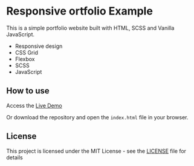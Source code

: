 # Responsive ortfolio Example

This is a simple portfolio website built with HTML, SCSS and Vanilla JavaScript.
- Responsive design
- CSS Grid
- Flexbox
- SCSS
- JavaScript

## How to use

Access the [Live Demo](https://adrilasar.github.io/Vanilla-Portfolio)

Or download the repository and open the `index.html` file in your browser.

## License

This project is licensed under the MIT License - see the [LICENSE](LICENSE) file for details